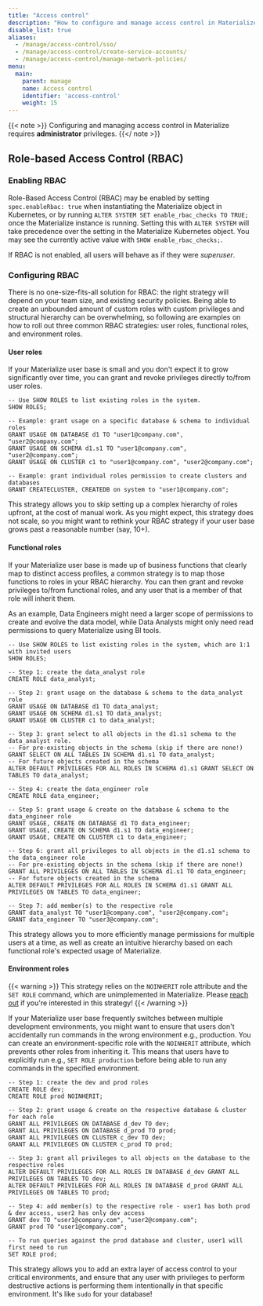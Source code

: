 ```yaml
---
title: "Access control"
description: "How to configure and manage access control in Materialize."
disable_list: true
aliases:
  - /manage/access-control/sso/
  - /manage/access-control/create-service-accounts/
  - /manage/access-control/manage-network-policies/
menu:
  main:
    parent: manage
    name: Access control
    identifier: 'access-control'
    weight: 15
---
```


{{< note >}}
Configuring and managing access control in Materialize
requires **administrator** privileges.
{{</ note >}}

## Role-based Access Control (RBAC)

### Enabling RBAC

Role-Based Access Control (RBAC) may be enabled by setting `spec.enableRbac: true` when instantiating the Materialize object in Kubernetes, or by running `ALTER SYSTEM SET enable_rbac_checks TO TRUE;` once the Materialize instance is running.
Setting this with `ALTER SYSTEM` will take precedence over the setting in the Materialize Kubernetes object.
You may see the currently active value with `SHOW enable_rbac_checks;`.

If RBAC is not enabled, all users will behave as if they were _superuser_.

### Configuring RBAC

There is no one-size-fits-all solution for RBAC: the right strategy will depend
on your team size, and existing security policies. Being able to create an
unbounded amount of custom roles with custom privileges and structural
hierarchy can be overwhelming, so following are examples on how to roll out
three common RBAC strategies: user roles, functional roles, and environment
roles.

#### User roles

If your Materialize user base is small and you don't expect it to grow
significantly over time, you can grant and revoke privileges directly to/from
user roles.

```mzsql
-- Use SHOW ROLES to list existing roles in the system.
SHOW ROLES;

-- Example: grant usage on a specific database & schema to individual roles
GRANT USAGE ON DATABASE d1 TO "user1@company.com", "user2@company.com";
GRANT USAGE ON SCHEMA d1.s1 TO "user1@company.com", "user2@company.com";
GRANT USAGE ON CLUSTER c1 to "user1@company.com", "user2@company.com";

-- Example: grant individual roles permission to create clusters and databases
GRANT CREATECLUSTER, CREATEDB on system to "user1@company.com";
```

This strategy allows you to skip setting up a complex hierarchy of roles
upfront, at the cost of manual work. As you might expect, this strategy does
not scale, so you might want to rethink your RBAC strategy if your user base
grows past a reasonable number (say, 10+).

#### Functional roles

If your Materialize user base is made up of business functions that clearly map
to distinct access profiles, a common strategy is to map those functions to
roles in your RBAC hierarchy. You can then grant and revoke privileges to/from
functional roles, and any user that is a member of that role will inherit
them.

As an example, Data Engineers might need a larger scope of permissions to create
and evolve the data model, while Data Analysts might only need read permissions
to query Materialize using BI tools.

```mzsql
-- Use SHOW ROLES to list existing roles in the system, which are 1:1 with invited users
SHOW ROLES;

-- Step 1: create the data_analyst role
CREATE ROLE data_analyst;

-- Step 2: grant usage on the database & schema to the data_analyst role
GRANT USAGE ON DATABASE d1 TO data_analyst;
GRANT USAGE ON SCHEMA d1.s1 TO data_analyst;
GRANT USAGE ON CLUSTER c1 to data_analyst;

-- Step 3: grant select to all objects in the d1.s1 schema to the data_analyst role.
-- For pre-existing objects in the schema (skip if there are none!)
GRANT SELECT ON ALL TABLES IN SCHEMA d1.s1 TO data_analyst;
-- For future objects created in the schema
ALTER DEFAULT PRIVILEGES FOR ALL ROLES IN SCHEMA d1.s1 GRANT SELECT ON TABLES TO data_analyst;

-- Step 4: create the data_engineer role
CREATE ROLE data_engineer;

-- Step 5: grant usage & create on the database & schema to the data_engineer role
GRANT USAGE, CREATE ON DATABASE d1 TO data_engineer;
GRANT USAGE, CREATE ON SCHEMA d1.s1 TO data_engineer;
GRANT USAGE, CREATE ON CLUSTER c1 to data_engineer;

-- Step 6: grant all privileges to all objects in the d1.s1 schema to the data_engineer role
-- For pre-existing objects in the schema (skip if there are none!)
GRANT ALL PRIVILEGES ON ALL TABLES IN SCHEMA d1.s1 TO data_engineer;
-- For future objects created in the schema
ALTER DEFAULT PRIVILEGES FOR ALL ROLES IN SCHEMA d1.s1 GRANT ALL PRIVILEGES ON TABLES TO data_engineer;

-- Step 7: add member(s) to the respective role
GRANT data_analyst TO "user1@company.com", "user2@company.com";
GRANT data_engineer TO "user3@company.com";
```

This strategy allows you to more efficiently manage permissions for multiple
users at a time, as well as create an intuitive hierarchy based on each
functional role's expected usage of Materialize.

#### Environment roles

[//]: # "NOTE(morsapaes) We are pointing users to different links when we ask
them to reach out, across the documentation. Standardize on one."

{{< warning >}}
This strategy relies on the `NOINHERIT` role attribute and the `SET ROLE`
command, which are unimplemented in Materialize.
Please [reach out](https://materialize.com/contact/) if you're
interested in this strategy!
{{< /warning >}}

If your Materialize user base frequently switches between multiple development
environments, you might want to ensure that users don't accidentally run
commands in the wrong environment e.g., production. You can create an
environment-specific role with the `NOINHERIT` attribute, which prevents other
roles from inheriting it. This means that users have to explicitly run e.g.,
`SET ROLE production` before being able to run any commands in the specified
environment.

```mzsql
-- Step 1: create the dev and prod roles
CREATE ROLE dev;
CREATE ROLE prod NOINHERIT;

-- Step 2: grant usage & create on the respective database & cluster for each role
GRANT ALL PRIVILEGES ON DATABASE d_dev TO dev;
GRANT ALL PRIVILEGES ON DATABASE d_prod TO prod;
GRANT ALL PRIVILEGES ON CLUSTER c_dev TO dev;
GRANT ALL PRIVILEGES ON CLUSTER c_prod TO prod;

-- Step 3: grant all privileges to all objects on the database to the respective roles
ALTER DEFAULT PRIVILEGES FOR ALL ROLES IN DATABASE d_dev GRANT ALL PRIVILEGES ON TABLES TO dev;
ALTER DEFAULT PRIVILEGES FOR ALL ROLES IN DATABASE d_prod GRANT ALL PRIVILEGES ON TABLES TO prod;

-- Step 4: add member(s) to the respective role - user1 has both prod & dev access, user2 has only dev access
GRANT dev TO "user1@company.com", "user2@company.com";
GRANT prod TO "user1@company.com";

-- To run queries against the prod database and cluster, user1 will first need to run
SET ROLE prod;
```

This strategy allows you to add an extra layer of access control to your
critical environments, and ensure that any user with privileges to perform
destructive actions is performing them intentionally in that specific
environment. It's like `sudo` for your database!

[//]: # "TODO(morsapaes) It feels too specific to add the RBAC observability
views here. Need to think about where to work these in."
